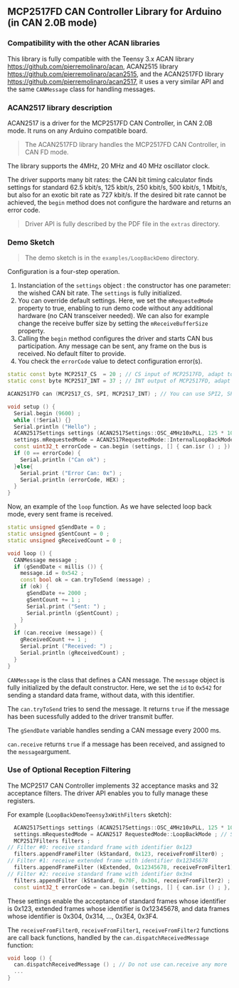 ## MCP2517FD CAN Controller Library for Arduino (in CAN 2.0B mode)


### Compatibility with the other ACAN libraries

This library is fully compatible with the Teensy 3.x ACAN library https://github.com/pierremolinaro/acan, ACAN2515 library https://github.com/pierremolinaro/acan2515, and the ACAN2517FD library https://github.com/pierremolinaro/acan2517, it uses a very similar API and the same `CANMessage` class for handling messages.

### ACAN2517 library description
ACAN2517 is a driver for the MCP2517FD CAN Controller, in CAN 2.0B mode. It runs on any Arduino compatible board.

> The ACAN2517FD library handles the MCP2517FD CAN Controller, in CAN FD mode.


The library supports the 4MHz, 20 MHz and 40 MHz oscillator clock.

The driver supports many bit rates: the CAN bit timing calculator finds settings for standard 62.5 kbit/s, 125 kbit/s, 250 kbit/s, 500 kbit/s, 1 Mbit/s, but also for an exotic bit rate as 727 kbit/s. If the desired bit rate cannot be achieved, the `begin` method does not configure the hardware and returns an error code.

> Driver API is fully described by the PDF file in the `extras` directory.

### Demo Sketch

> The demo sketch is in the `examples/LoopBackDemo` directory.

Configuration is a four-step operation.

1. Instanciation of the `settings` object : the constructor has one parameter: the wished CAN bit rate. The `settings` is fully initialized.
2. You can override default settings. Here, we set the `mRequestedMode` property to true, enabling to run demo code without any additional hardware (no CAN transceiver needed). We can also for example change the receive buffer size by setting the `mReceiveBufferSize` property.
3. Calling the `begin` method configures the driver and starts CAN bus participation. Any message can be sent, any frame on the bus is received. No default filter to provide.
4. You check the `errorCode` value to detect configuration error(s).

```cpp
static const byte MCP2517_CS  = 20 ; // CS input of MCP2517FD, adapt to your design
static const byte MCP2517_INT = 37 ; // INT output of MCP2517FD, adapt to your design

ACAN2517FD can (MCP2517_CS, SPI, MCP2517_INT) ; // You can use SPI2, SPI3, if provided by your microcontroller

void setup () {
  Serial.begin (9600) ;
  while (!Serial) {}
  Serial.println ("Hello") ;
  ACAN2517Settings settings (ACAN2517Settings::OSC_4MHz10xPLL, 125 * 1000) ; // 125 kbit/s
  settings.mRequestedMode = ACAN2517RequestedMode::InternalLoopBackMode ; // Select loopback mode
  const uint32_t errorCode = can.begin (settings, [] { can.isr () ; }) ;
  if (0 == errorCode) {
    Serial.println ("Can ok") ;
  }else{
    Serial.print ("Error Can: 0x") ;
    Serial.println (errorCode, HEX) ;
  }
}
```

Now, an example of the `loop` function. As we have selected loop back mode, every sent frame is received.

```cpp
static unsigned gSendDate = 0 ;
static unsigned gSentCount = 0 ;
static unsigned gReceivedCount = 0 ;

void loop () {
  CANMessage message ;
  if (gSendDate < millis ()) {
    message.id = 0x542 ;
    const bool ok = can.tryToSend (message) ;
    if (ok) {
      gSendDate += 2000 ;
      gSentCount += 1 ;
      Serial.print ("Sent: ") ;
      Serial.println (gSentCount) ;
    }
  }
  if (can.receive (message)) {
    gReceivedCount += 1 ;
    Serial.print ("Received: ") ;
    Serial.println (gReceivedCount) ;
  }
}
```
`CANMessage` is the class that defines a CAN message. The `message` object is fully initialized by the default constructor. Here, we set the `id` to `0x542` for sending a standard data frame, without data, with this identifier.

The `can.tryToSend` tries to send the message. It returns `true` if the message has been sucessfully added to the driver transmit buffer.

The `gSendDate` variable handles sending a CAN message every 2000 ms.

`can.receive` returns `true` if a message has been received, and assigned to the `message`argument.

### Use of Optional Reception Filtering

The MCP2517 CAN Controller implements 32 acceptance masks and 32 acceptance filters. The driver API enables you to fully manage these registers.

For example (`LoopBackDemoTeensy3xWithFilters` sketch):

```cpp
  ACAN2517Settings settings (ACAN2517Settings::OSC_4MHz10xPLL, 125 * 1000) ;
  settings.mRequestedMode = ACAN2517 RequestedMode::LoopBackMode ; // Select loopback mode
  MCP2517Filters filters ;
// Filter #0: receive standard frame with identifier 0x123
  filters.appendFrameFilter (kStandard, 0x123, receiveFromFilter0) ;
// Filter #1: receive extended frame with identifier 0x12345678
  filters.appendFrameFilter (kExtended, 0x12345678, receiveFromFilter1) ; 
// Filter #2: receive standard frame with identifier 0x3n4
  filters.appendFilter (kStandard, 0x70F, 0x304, receiveFromFilter2) ;
  const uint32_t errorCode = can.begin (settings, [] { can.isr () ; }, filters) ;
```

These settings enable the acceptance of standard frames whose identifier is 0x123, extended frames whose identifier is 0x12345678, and data frames whose identifier is 0x304, 0x314, ..., 0x3E4, 0x3F4.

The `receiveFromFilter0`, `receiveFromFilter1`, `receiveFromFilter2` functions are call back functions, handled by the `can.dispatchReceivedMessage` function:


```cpp
void loop () {
  can.dispatchReceivedMessage () ; // Do not use can.receive any more
  ...
}
```
